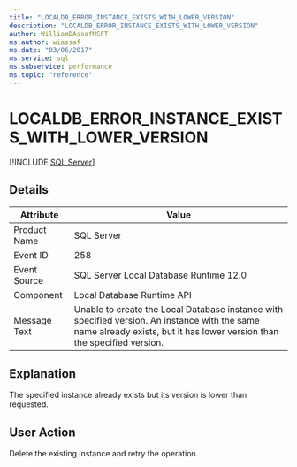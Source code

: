 ```yaml
---
title: "LOCALDB_ERROR_INSTANCE_EXISTS_WITH_LOWER_VERSION"
description: "LOCALDB_ERROR_INSTANCE_EXISTS_WITH_LOWER_VERSION"
author: WilliamDAssafMSFT
ms.author: wiassaf
ms.date: "03/06/2017"
ms.service: sql
ms.subservice: performance
ms.topic: "reference"
---
```

# LOCALDB_ERROR_INSTANCE_EXISTS_WITH_LOWER_VERSION
 [!INCLUDE [SQL Server](../../includes/applies-to-version/sqlserver.md)]
    
## Details  
  
| Attribute | Value |
| --------- | ----- |
|Product Name|SQL Server|  
|Event ID|258|  
|Event Source|SQL Server Local Database Runtime 12.0|  
|Component|Local Database Runtime API|  
|Message Text|Unable to create the Local Database instance with specified version. An instance with the same name already exists, but it has lower version than the specified version.|  
  
## Explanation  
 The specified instance already exists but its version is lower than requested.  
  
## User Action  
 Delete the existing instance and retry the operation.  
  
  
